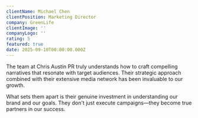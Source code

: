 ```yaml
---
clientName: Michael Chen
clientPosition: Marketing Director
company: GreenLife
clientImage: ''
companyLogo: ''
rating: 5
featured: true
date: 2025-09-10T00:00:00.000Z
---
```


The team at Chris Austin PR truly understands how to craft compelling narratives that resonate with target audiences. Their strategic approach combined with their extensive media network has been invaluable to our growth.

What sets them apart is their genuine investment in understanding our brand and our goals. They don't just execute campaigns—they become true partners in our success.
